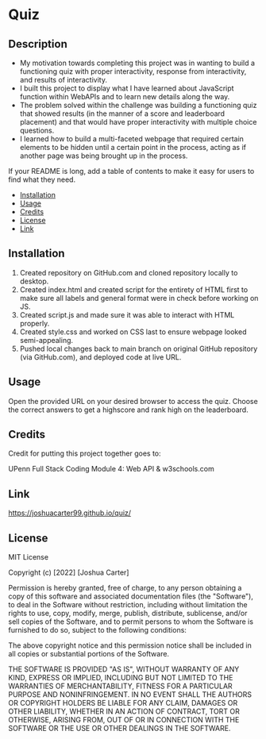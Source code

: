 # Quiz

## Description

- My motivation towards completing this project was in wanting to build a functioning quiz with proper interactivity, response from interactivity, and results of interactivity.
- I built this project to display what I have learned about JavaScript function within WebAPIs and to learn new details along the way.
- The problem solved within the challenge was building a functioning quiz that showed results (in the manner of a score and leaderboard placement) and that would have proper interactivity with multiple choice questions.
- I learned how to build a multi-faceted webpage that required certain elements to be hidden until a certain point in the process, acting as if another page was being brought up in the process.

If your README is long, add a table of contents to make it easy for users to find what they need.

- [Installation](#installation)
- [Usage](#usage)
- [Credits](#credits)
- [License](#license)
- [Link](#link)

## Installation

1. Created repository on GitHub.com and cloned repository locally to desktop.
2. Created index.html and created script for the entirety of HTML first to make sure all labels and general format were in check before working on JS.
3. Created script.js and made sure it was able to interact with HTML properly.
4. Created style.css and worked on CSS last to ensure webpage looked semi-appealing.
5. Pushed local changes back to main branch on original GitHub repository (via GitHub.com), and deployed code at live URL.


## Usage

Open the provided URL on your desired browser to access the quiz. Choose the correct answers to get a highscore and rank high on the leaderboard. 

## Credits

Credit for putting this project together goes to:

UPenn Full Stack Coding Module 4: Web API
&
w3schools.com

## Link
https://joshuacarter99.github.io/quiz/

## License

MIT License

Copyright (c) [2022] [Joshua Carter]

Permission is hereby granted, free of charge, to any person obtaining a copy
of this software and associated documentation files (the "Software"), to deal
in the Software without restriction, including without limitation the rights
to use, copy, modify, merge, publish, distribute, sublicense, and/or sell
copies of the Software, and to permit persons to whom the Software is
furnished to do so, subject to the following conditions:

The above copyright notice and this permission notice shall be included in all
copies or substantial portions of the Software.

THE SOFTWARE IS PROVIDED "AS IS", WITHOUT WARRANTY OF ANY KIND, EXPRESS OR
IMPLIED, INCLUDING BUT NOT LIMITED TO THE WARRANTIES OF MERCHANTABILITY,
FITNESS FOR A PARTICULAR PURPOSE AND NONINFRINGEMENT. IN NO EVENT SHALL THE
AUTHORS OR COPYRIGHT HOLDERS BE LIABLE FOR ANY CLAIM, DAMAGES OR OTHER
LIABILITY, WHETHER IN AN ACTION OF CONTRACT, TORT OR OTHERWISE, ARISING FROM,
OUT OF OR IN CONNECTION WITH THE SOFTWARE OR THE USE OR OTHER DEALINGS IN THE
SOFTWARE.
